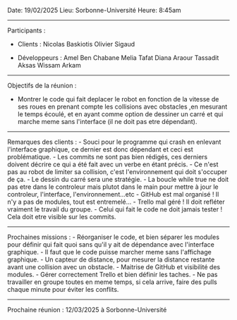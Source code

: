 Date: 19/02/2025
Lieu: Sorbonne-Université 
Heure: 8:45am
__________________________________________________________
Participants : 
 - Clients :
        Nicolas Baskiotis
        Olivier Sigaud 
    
 -  Développeurs : 
        Amel Ben Chabane
        Melia Tafat 
        Diana Araour 
        Tassadit Aksas
        Wissam Arkam
__________________________________________________________
Objectifs de la réunion : 
- Montrer le code qui fait deplacer le robot en fonction de la vitesse de ses roues en prenant compte les collisions  avec obstacles ,en mesurant le temps écoulé, et en ayant comme option de dessiner un carré et qui marche meme sans l'interface (il ne doit pas etre dépendant).
  
________________________________________________
Remarques des clients : 
    - Souci pour le programme qui crash en enlevant l'interface graphique, ce dernier est donc dépendant et ceci est problématique.
    - Les commits ne sont pas bien rédigés, ces derniers doivent décrire ce qui a été fait avec un verbe en étant précis.
    - Ce n'est pas au robot de limiter sa collision, c'est l'environnement qui doit s'occuper de ça.
    - Le dessin du carré sera une stratégie.
    - La boucle while true ne doit pas etre dans le controleur mais plutot dans le main pour mettre à jour le controleur, l'interface, l'environnement...etc
    - GitHub est mal organisé ! Il n'y a pas de modules, tout est entremelé...
    - Trello mal géré ! Il doit refléter vraiment le travail du groupe.
    - Celui qui fait le code ne doit jamais tester ! Cela doit etre visible sur les commits.
__________________________________________________________
Prochaines missions :
    - Réorganiser le code, et bien séparer les modules pour définir qui fait quoi sans qu'il y ait de dépendance avec l'interface graphique.
    - Il faut que le code puisse marcher meme sans l'affichage graphique.
    - Un capteur de distance, pour mesurer la distance restante avant une collision avec un obstacle.
    - Maitrise de GitHub et visibilité des modules.
    - Gérer correctement Trello et bien définir les taches.
    - Ne pas travailler en groupe toutes en meme temps, si cela arrive, faire des pulls chaque minute pour éviter les conflits.

__________________________________________________________
Prochaine réunion : 12/03/2025 à Sorbonne-Université 